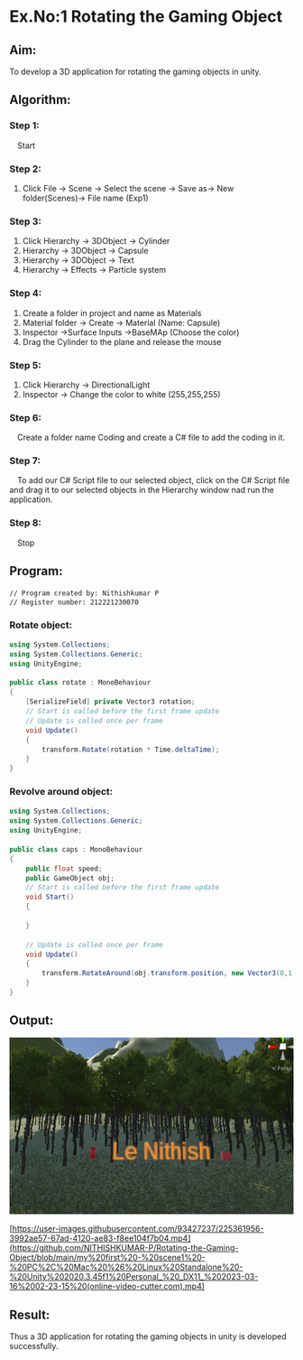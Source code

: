 # Ex.No:1  Rotating the Gaming Object

## Aim:
To develop a 3D application for rotating the gaming objects in unity.
## Algorithm:
### Step 1:
&emsp;Start
### Step 2:
1. Click File -> Scene -> Select the scene -> Save as-> New folder(Scenes)-> File name (Exp1)
### Step 3:
1. Click Hierarchy -> 3DObject -> Cylinder
2. Hierarchy -> 3DObject -> Capsule
3. Hierarchy -> 3DObject -> Text
4. Hierarchy -> Effects -> Particle system
### Step 4:
1. Create a folder in project and name as Materials
2. Material folder -> Create -> Material (Name: Capsule)
3. Inspector ->Surface Inputs ->BaseMAp (Choose the color)
4. Drag the Cylinder to the plane and release the mouse
### Step 5:
1. Click Hierarchy -> DirectionalLight
2. Inspector -> Change the color to white (255,255,255)
### Step 6:
&emsp;Create a folder name Coding and create a C# file to add the coding in it.
### Step 7:
&emsp;To add our C# Script file to our selected object, click on the C# Script file and drag it to our selected objects in the Hierarchy window nad run the application.
### Step 8:
&emsp;Stop

## Program:
```
// Program created by: Nithishkumar P
// Register number: 212221230070
```
### Rotate object:
```C#
using System.Collections;
using System.Collections.Generic;
using UnityEngine;

public class rotate : MonoBehaviour
{
    [SerializeField] private Vector3 rotation;
    // Start is called before the first frame update
    // Update is called once per frame
    void Update()
    {
        transform.Rotate(rotation * Time.deltaTime);
    }
}
```
### Revolve around object:
```C#
using System.Collections;
using System.Collections.Generic;
using UnityEngine;

public class caps : MonoBehaviour
{
    public float speed;
    public GameObject obj;
    // Start is called before the first frame update
    void Start()
    {
        
    }

    // Update is called once per frame
    void Update()
    {
        transform.RotateAround(obj.transform.position, new Vector3(0,1,0), speed*Time.deltaTime);
    }
}
```
## Output:
![image](./inter.png)

[https://user-images.githubusercontent.com/93427237/225361956-3992ae57-67ad-4120-ae83-f8ee104f7b04.mp4](https://github.com/NITHISHKUMAR-P/Rotating-the-Gaming-Object/blob/main/my%20first%20-%20scene1%20-%20PC%2C%20Mac%20%26%20Linux%20Standalone%20-%20Unity%202020.3.45f1%20Personal_%20_DX11_%202023-03-16%2002-23-15%20(online-video-cutter.com).mp4)


## Result:
Thus a 3D application for rotating the gaming objects in unity is developed successfully.
